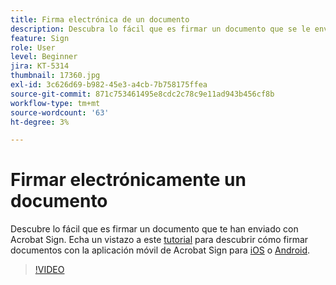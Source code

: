 ```yaml
---
title: Firma electrónica de un documento
description: Descubra lo fácil que es firmar un documento que se le envía con Acrobat Sign
feature: Sign
role: User
level: Beginner
jira: KT-5314
thumbnail: 17360.jpg
exl-id: 3c626d69-b982-45e3-a4cb-7b758175ffea
source-git-commit: 871c753461495e8cdc2c78c9e11ad943b456cf8b
workflow-type: tm+mt
source-wordcount: '63'
ht-degree: 3%

---
```


# Firmar electrónicamente un documento

Descubre lo fácil que es firmar un documento que te han enviado con Acrobat Sign. Echa un vistazo a este [tutorial](../mobile/sign-mobile.md) para descubrir cómo firmar documentos con la aplicación móvil de Acrobat Sign para [iOS](https://apps.apple.com/es/app/adobe-sign/id481082197) o [Android](https://play.google.com/store/apps/details?id=com.adobe.echosign&amp;hl=es).

>[!VIDEO](https://video.tv.adobe.com/v/344217?quality=12&learn=on&hidetitle=true)
